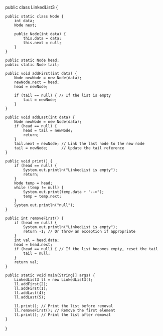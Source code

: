 public class LinkedList3 {

    public static class Node {
        int data;
        Node next;

        public Node(int data) {
            this.data = data;
            this.next = null;
        }
    }

    public static Node head;
    public static Node tail;

    public void addFirst(int data) {
        Node newNode = new Node(data);
        newNode.next = head;
        head = newNode;

        if (tail == null) { // If the list is empty
            tail = newNode;
        }
    }

    public void addLast(int data) {
        Node newNode = new Node(data);
        if (head == null) {
            head = tail = newNode;
            return;
        }
        tail.next = newNode; // Link the last node to the new node
        tail = newNode;      // Update the tail reference
    }

    public void print() {
        if (head == null) {
            System.out.println("LinkedList is empty");
            return;
        }
        Node temp = head;
        while (temp != null) {
            System.out.print(temp.data + "-->");
            temp = temp.next;
        }
        System.out.println("null");
    }

    public int removeFirst() {
        if (head == null) {
            System.out.println("LinkedList is empty");
            return -1; // Or throw an exception if appropriate
        }
        int val = head.data;
        head = head.next;
        if (head == null) { // If the list becomes empty, reset the tail
            tail = null;
        }
        return val;
    }

    public static void main(String[] args) {
        LinkedList3 ll = new LinkedList3();
        ll.addFirst(2);
        ll.addFirst(1);
        ll.addLast(4);
        ll.addLast(5);

        ll.print(); // Print the list before removal
        ll.removeFirst(); // Remove the first element
        ll.print(); // Print the list after removal
    }
}
